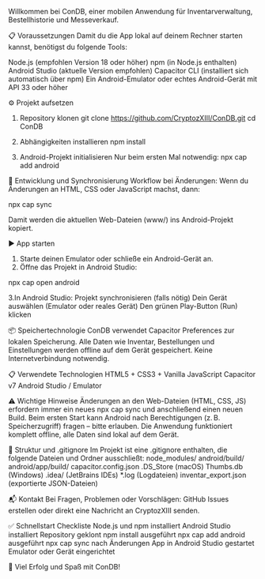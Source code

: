 Willkommen bei ConDB, einer mobilen Anwendung für Inventarverwaltung, Bestellhistorie und Messeverkauf.

📋 Voraussetzungen
Damit du die App lokal auf deinem Rechner starten kannst, benötigst du folgende Tools:

Node.js (empfohlen Version 18 oder höher)
npm (in Node.js enthalten)
Android Studio (aktuelle Version empfohlen)
Capacitor CLI (installiert sich automatisch über npm)
Ein Android-Emulator oder echtes Android-Gerät mit API 33 oder höher

⚙️ Projekt aufsetzen
1. Repository klonen
git clone https://github.com/CryptozXIII/ConDB.git
cd ConDB

2. Abhängigkeiten installieren
npm install

3. Android-Projekt initialisieren
Nur beim ersten Mal notwendig:
npx cap add android

🔄 Entwicklung und Synchronisierung
Workflow bei Änderungen:
Wenn du Änderungen an HTML, CSS oder JavaScript machst, dann:

npx cap sync

Damit werden die aktuellen Web-Dateien (www/) ins Android-Projekt kopiert.

▶️ App starten
1. Starte deinen Emulator oder schließe ein Android-Gerät an.
2. Öffne das Projekt in Android Studio:

npx cap open android

3.In Android Studio:
Projekt synchronisieren (falls nötig)
Dein Gerät auswählen (Emulator oder reales Gerät)
Den grünen Play-Button (Run) klicken


📦 Speichertechnologie
ConDB verwendet Capacitor Preferences zur lokalen Speicherung.
Alle Daten wie Inventar, Bestellungen und Einstellungen werden offline auf dem Gerät gespeichert.
Keine Internetverbindung notwendig.

📋 Verwendete Technologien
HTML5 + CSS3 + Vanilla JavaScript
Capacitor v7
Android Studio / Emulator

⚠️ Wichtige Hinweise
Änderungen an den Web-Dateien (HTML, CSS, JS) erfordern immer ein neues npx cap sync und anschließend einen neuen Build.
Beim ersten Start kann Android nach Berechtigungen (z. B. Speicherzugriff) fragen – bitte erlauben.
Die Anwendung funktioniert komplett offline, alle Daten sind lokal auf dem Gerät.

🧹 Struktur und .gitignore
Im Projekt ist eine .gitignore enthalten, die folgende Dateien und Ordner ausschließt:
node_modules/
android/build/
android/app/build/
capacitor.config.json
.DS_Store (macOS)
Thumbs.db (Windows)
.idea/ (JetBrains IDEs)
*.log (Logdateien)
inventar_export.json (exportierte JSON-Dateien)

📬 Kontakt
Bei Fragen, Problemen oder Vorschlägen:
GitHub Issues erstellen oder direkt eine Nachricht an CryptozXIII senden.

✅ Schnellstart Checkliste
 Node.js und npm installiert
 Android Studio installiert
 Repository geklont
 npm install ausgeführt
 npx cap add android ausgeführt
 npx cap sync nach Änderungen
 App in Android Studio gestartet
 Emulator oder Gerät eingerichtet

🚀 Viel Erfolg und Spaß mit ConDB!
